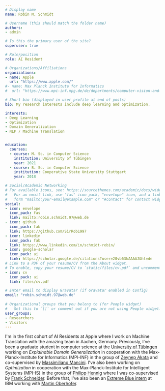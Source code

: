 ```yaml
---
# Display name
name: Robin M. Schmidt

# Username (this should match the folder name)
authors:
- admin

# Is this the primary user of the site?
superuser: true

# Role/position
role: AI Resident

# Organizations/Affiliations
organizations:
- name: Apple
  url: "https://www.apple.com/"
#- name: Max Planck Institute for Informatics
#  url: "https://www.mpi-inf.mpg.de/de/departments/computer-vision-and-machine-learning"

# Short bio (displayed in user profile at end of posts)
bio: My research interests include deep learning and optimization.

interests:
- Deep Learning
- Optimization
- Domain Generalization
- NLP / Machine Translation


education:
  courses:
  - course: M. Sc. in Computer Science
    institution: University of Tübingen
    year: 2021
  - course: B. Sc. in Computer Science
    institution: Cooperative State University Stuttgart
    year: 2018

# Social/Academic Networking
# For available icons, see: https://sourcethemes.com/academic/docs/widgets/#icons
#   For an email link, use "fas" icon pack, "envelope" icon, and a link in the
#   form "mailto:your-email@example.com" or "#contact" for contact widget.
social:
- icon: envelope
  icon_pack: fas
  link: mailto:robin.schmidt.97@web.de
- icon: github
  icon_pack: fab
  link: https://github.com/SirRob1997
- icon: linkedin
  icon_pack: fab
  link: https://www.linkedin.com/in/schmidt-robin/
- icon: google-scholar
  icon_pack: ai
  link: https://scholar.google.de/citations?user=20vb63kAAAAJ&hl=de
# Link to a PDF of your resume/CV from the About widget.
# To enable, copy your resume/CV to `static/files/cv.pdf` and uncomment the lines below.  
- icon: cv
  icon_pack: ai
  link: files/cv.pdf

# Enter email to display Gravatar (if Gravatar enabled in Config)
email: "robin.schmidt.97@web.de"
  
# Organizational groups that you belong to (for People widget)
#   Set this to `[]` or comment out if you are not using People widget.  
user_groups:
- Researchers
- Visitors
---
```


I'm in the first cohort of AI Residents at Apple where I work on Machine Translation with the amazing team in Aachen, Germany. Previously, I've been a graduate student in computer science at the [University of Tübingen](https://uni-tuebingen.de/) working on *Explainable Domain Generalization* in cooperation with the Max-Planck-Institute for Informatics (MPI-INF) in the group of [Zeynep Akata](https://eml-unitue.de/people/zeynep-akata) and co-supervised by [Massimiliano Mancini](https://eml-unitue.de/people/massimiliano-mancini). I've also been working on *Optimization* in cooperation with the Max-Planck-Institute for Intelligent Systems (MPI-IS) in the group of [Philipp Hennig](https://uni-tuebingen.de/en/faculties/faculty-of-science/departments/computer-science/lehrstuehle/methods-of-machine-learning/personen/philipp-hennig/) where I was co-supervised by [Frank Schneider](https://fsschneider.netlify.com/). Before that, I've also been an [Extreme Blue intern](https://www.ibm.com/employment/extremeblue/) at IBM working with [Martin Oberhofer](https://www.linkedin.com/in/martin-oberhofer-9444382/).
                                                                                                                                                                                                                                                             
                                                                 
